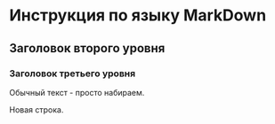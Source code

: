 # Инструкция по языку MarkDown
## Заголовок второго уровня
### Заголовок третьего уровня
Обычный текст - просто набираем.

Новая строка.
